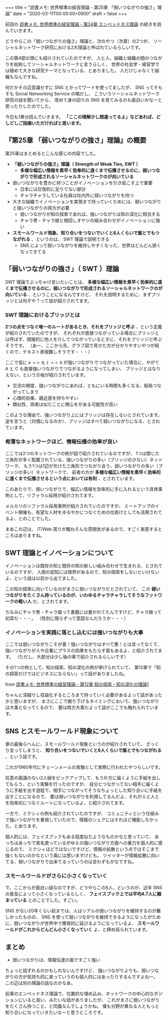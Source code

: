 +++
title = "読書メモ: 世界標準の経営理論 - 第25章 「弱いつながりの強さ」理論"
date = "2020-03-11T00:00:00+0900"
draft = false
+++

前回の [読書メモ: 世界標準の経営理論 - 第24章 エンベッドネス理論](/biz/202000310/) の続きを読んでいきます。

どうやらこの「弱いつながりの強さ」理論と、次のやつ（次章）の2つが、
ソーシャルネットワーク研究における2大理論と呼ばれているらしいです。

この第4部の頭にも紹介されていたのですが、
人と人、組織と組織の間のつながりを総称してソーシャルネットワークと言うらしく、
世界の社会学・経営学では極めて大きな研究テーマとなっている、とありました。
人だけじゃなくて組織もなんですね。

何だかその辺意識せずに SNS とかってワードを使ってましたが、
SNS ってそもそも Social Networking Service の略だし、
こういうソーシャルネットワーク研究の話を聞いてから、
改めて身の回りの SNS を見てみるのも面白いかなーと思ったりしたのでした。

今日も1章分読んでいきます。
**「ここの理解少し間違ってるよ」などあれば、どしどしご指摘いただければと思います。**



## 『第25章 「弱いつながりの強さ」理論』の概要

第25章はまとめるとこんな感じの内容でした。

- **「弱いつながりの強さ」理論（ Strength of Weak Ties, SWT ）**
    - **多様な幅広い情報を素早く効率的に遠くまで伝播させるのに、弱いつながりで形成されるソーシャルネットワークのが向いている**
- 弱いつながりを豊かに持つことがイノベーションを引き起こす上で重要
    - 日本には圧倒的に足りてない部分
    - チャラチャラしている社員は社内外に弱いつながりを持つ
- 大きな組織でイノベーションを実現まで持っていくためには、弱いつながりと強いつながりの両方が必要
    - 弱いつながりが知の探索であれば、強いつながりは知の深化に相当する
    - チャラ男・チャラ娘と根回しオヤジの組み合わせがイノベーションに強い
- **スモールワールド現象、知り合いをつないでいくと6人くらいで誰とでもつながれる** 、というのは、 SWT 理論で説明できる
    - SNS によって弱いつながりを維持しやすくなった、世界はどんどん狭くなってきてる



## 「弱いつながりの強さ」（ SWT ）理論

SWT 理論でぶっちゃけ言いたいことは、
**多様な幅広い情報を素早く効率的に遠くまで伝播させるのに、弱いつながりで形成されるソーシャルネットワークのが向いている** 、ということになるんですけど、
それを説明するために、まずブリッジとは何ぞや？って話が紹介されてます。

### SWT 理論におけるブリッジとは

**2つの点をつなぐ唯一のルートがあるとき、それをブリッジと呼ぶ** 、という定義が紹介されていたのですが、
それぞれが直接つながっている場合にブリッジとは呼ばず、間接的に他人を介してつながっているときに、それをブリッジと呼ぶそうです。
（あー、ここから先、グラフ図で見せた方が分かりやすいやつが続くので、テキスト表現難しそうです・・・）

ここで仮に `A <-> B`, `C <-> B` が強いつながりでつながっていた場合に、やがて A と C も直接強いつながりでつながるようになってしまい、
ブリッジとはなりえない、という示唆が紹介されています。

- 交流の頻度、強いつながりにあれば、ともにいる時間も多くなる、結局つながってしまう
- 心理的効果、親近感を持ちやすい
- 類似性、両者は似たことに関心をがある可能性が高い

このような理由で、強いつながり上にはブリッジは存在しないとされています。
逆を言うと（対偶になるのか）、ブリッジはすべて弱いつながりになる、とされています。

### 希薄なネットワークほど、情報伝播の効率が良い

ここでは2つのネットワークの例が図で紹介されているのですが、
1つは閉じた三角形が多く配置されている、強いつながりの多い（ブリッジの少ない）ネットワーク、
もう1つは1辺が欠けた三角形でつながり会う、弱いつながりの多い（ブリッジの多い）ネットワークで、
前者の方が **多様な幅広い情報を素早く効率的に遠くまで伝播させるという点においては有利** 、とされています。

このあたりで、弱いつながりで、幅広い情報を効率的に手に入れるという具体事例として、リファラル採用が紹介されてます。

メルカリのリファラル採用事例が紹介されていたのですが、
ミートアップのイベント開催も、有望な人材をゆるやかにつなぐための仕掛けとしても活用されてるよ、とのことでした。

まあこの辺は、 IT/Web 周りが概ねそんな雰囲気があるので、すごく実感するところはありますね。



## SWT 理論とイノベーションについて

イノベーションは既存の知と既存の知の新しい組み合わせで生まれる、とされているのですが、
人間の認知には限界があるので、知の探索をしないといけないよ、という話は以前から出てました。

この知の探索に向いているのがまさに弱いつながりだとされていて、
この **弱いつながりをたくさん持っているのが、いわゆるチャラチャラしてそうなフットワークの軽い人** だ、とされてます。

ちなみにチャラ男・チャラ娘って書籍には書かれてたんですけど、チャラ娘って初耳だ・・・。
（性別に限らずって意図なんだろうか・・・）

### イノベーションを実践に落とし込むには強いつながりも大事

ここでは弱いつながりこそが善！強いつながりはすべて悪！とは言ってなくて、
強いつながりが人や企業にプラスの効果をもたらす面もあるよ、と紹介されてます。
（ただし、大部分は少し後の章で紹介されるらしいです）

その1つの例として、知の探索、知の深化の例が挙げられていて、
第12章で「知の探索だけではビジネスにならない」って話がありましたね。

from [読書メモ: 世界標準の経営理論 - 第12章 知の探索・知の深化の理論1](/biz/20200218/)

ちゃんと深掘りし収益化するところまで持っていく必要があるよって話があったかと思いますが、
まさにここで掘り下げるタイミングにおいて、強いつながりは大事となってくるので、
要は両方大事だよって話がここでも触れられています。



## SNS とスモールワールド現象について

章の最後らへんに、スモールワールド現象というのが紹介されていて、
ざっくり言ってしまうと、 **知り合いをつないでいくと6人くらいで誰とでもつながれる** 、という話です。

これが1960年代にチェーンメールの実験として実際に行われたやつらしいです。

任意の面識のない2人組をピックアップして、もう片方に届くように手紙を出してもらう、という実験を行ったのですが、
自分とつながってない相手に届くように手紙を出す過程で、相手につながってそうなちょっとした知り合いに手紙を出すことになるので、
要は弱いつながりを利用してるんだよ、それが人と人とを効率的につなぐルートになっているよ、と紹介されてます。

一方で、ミクシィの例も紹介されていたのですが、
コミュニティという仕組みで強いつながりを重視していたので、情報のシェアにはそれほど機能しなかった、とあります。

個人的には、フェイスブックもある程度似たようなものかなと思っていて、
あっちはあっちで実名使っているがゆえの強いつながり方面への重力を個人的に感じるので、
ミクシィほどではないですけど、情報の拡散という点ではそこまで強くもないのかなという風には思いますけども。
ツイッターが情報拡散に向いてる、弱いつながりで出来てるっていうのは言わずもがなですね。

### スモールワールドがさらに小さくなっていく

で、ここからが面白い話なのですが、どうやらこの6人、というのが、近年 SNS の普及によって小さくなっているらしく、
**フェイスブック上では平均4.7人に縮まっている** とのことでした。すごい。

SNS がない20年くらい前までは、人はリアルの弱いつながりを維持するのが難しかったものの、
SNS を使って弱いつながりを維持できるようになったがために、弱いつながりが世界中で爆発的に延びるようになっているよ、
**スモールワールドがこれからどんどん小さくなっていく** よ、と締め括られています。



## まとめ

- 弱いつながりは、情報伝達の面ですごく強い

ちょっと話ずれるのかもしれないんですけど、
強いつながりよりも、弱いつながりの方が気持ち的に楽っていうのも個人的にはあったりするんですよねー。
この辺は別の理論の話なのかなあ。

前章のエンベッドネス理論で、位置的な埋め込み、ネットワークの中心的なポジションにいると良い、みたいな話がありましたが、
これがまさに弱いつながりをたくさん持つこと、と同義なんでしょうかね。
僕も分野が異なる人ともっと知り合いになっていきたいなーと思うところです。